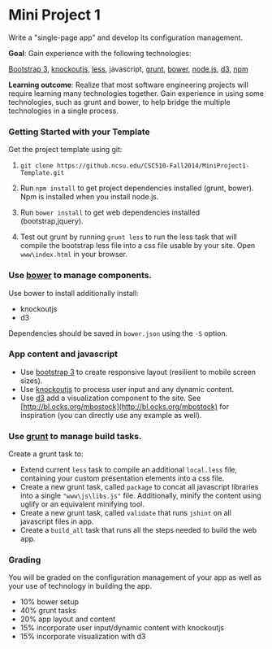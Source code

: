 Mini Project 1
==============

Write a "single-page app" and develop its configuration management.

**Goal**: Gain experience with the following technologies:

[Bootstrap 3](http://getbootstrap.com/), [knockoutjs](http://knockoutjs.com/), [less](http://lesscss.org/), javascript, [grunt](http://gruntjs.com/), [bower](http://bower.io/), [node.js](http://nodejs.org/), [d3](http://d3js.org/), [npm](https://www.npmjs.org/)

**Learning outcome**: Realize that most software engineering projects will require learning many technologies together.  Gain experience in using some technologies, such as grunt and bower, to help bridge the multiple technologies in a single process.

### Getting Started with your Template

Get the project template using git:

1) `git clone https://github.ncsu.edu/CSC510-Fall2014/MiniProject1-Template.git`

2) Run `npm install` to get project dependencies installed (grunt, bower). Npm is installed when you install node.js.

3) Run `bower install` to get web dependencies installed (bootstrap,jquery).

4) Test out grunt by running `grunt less` to run the less task that will compile the bootstrap less file into a css file usable by your site.  Open `www\index.html` in your browser.

### Use [bower](http://bower.io/) to manage components.

Use bower to install additionally install:

* knockoutjs
* d3

Dependencies should be saved in `bower.json` using the `-S` option.

### App content and javascript

* Use [bootstrap 3](http://getbootstrap.com/) to create responsive layout (resilient to mobile screen sizes).
* Use [knockoutjs](http://knockoutjs.com/) to process user input and any dynamic content.
* Use [d3](http://d3js.org/) add a visualization component to the site. See [http://bl.ocks.org/mbostock](http://bl.ocks.org/mbostock) for inspiration (you can directly use any example as well).

### Use [grunt](http://gruntjs.com/) to manage build tasks.

Create a grunt task to:

* Extend current `less` task to compile an additional `local.less` file, containing your custom presentation elements into a css file.
* Create a new grunt task, called `package` to concat all javascript libraries into a single `"www\js\libs.js"` file.  Additionally, minify the content using uglify or an equivalent minifying tool. 
* Create a new grunt task, called `validate` that runs `jshint` on all javascript files in app.
* Create a `build_all` task that runs all the steps needed to build the web app.

### Grading

You will be graded on the configuration management of your app as well as your use of technology in building the app.

* 10% bower setup
* 40% grunt tasks
* 20% app layout and content
* 15% incorporate user input/dynamic content with knockoutjs
* 15% incorporate visualization with d3
